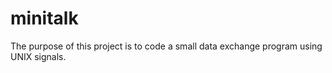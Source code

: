 # minitalk


The purpose of this project is to code a small data exchange program
using UNIX signals.
